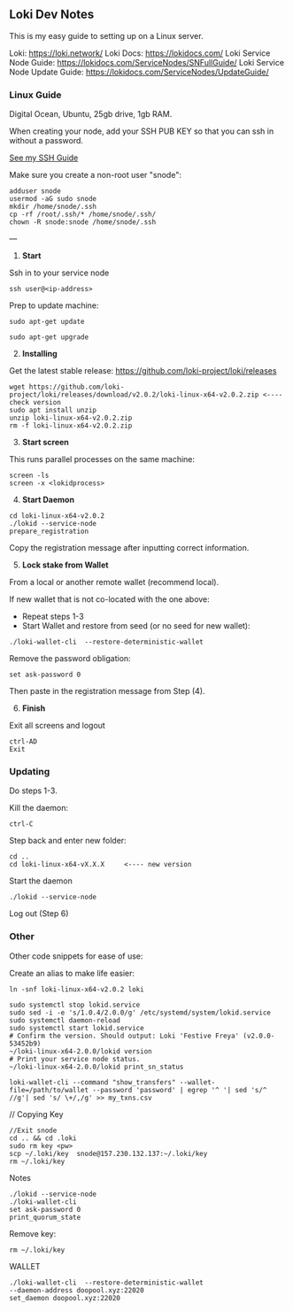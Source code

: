 ## Loki Dev Notes

This is my easy guide to setting up on a Linux server.

Loki: https://loki.network/
Loki Docs: https://lokidocs.com/
Loki Service Node Guide: https://lokidocs.com/ServiceNodes/SNFullGuide/
Loki Service Node Update Guide: https://lokidocs.com/ServiceNodes/UpdateGuide/




### Linux Guide

Digital Ocean, Ubuntu, 25gb drive, 1gb RAM.

When creating your node, add your SSH PUB KEY so that you can ssh in without a password.

[See my SSH Guide](https://github.com/jpthor/devnotes/blob/master/terminal.md)

Make sure you create a non-root user "snode":
```
adduser snode
usermod -aG sudo snode
mkdir /home/snode/.ssh
cp -rf /root/.ssh/* /home/snode/.ssh/
chown -R snode:snode /home/snode/.ssh
```

—
1. **Start**

Ssh in to your service node

```
ssh user@<ip-address>
```

Prep to update machine:
```
sudo apt-get update

sudo apt-get upgrade
```

2. **Installing**

Get the latest stable release: https://github.com/loki-project/loki/releases
```
wget https://github.com/loki-project/loki/releases/download/v2.0.2/loki-linux-x64-v2.0.2.zip <---- check version
sudo apt install unzip
unzip loki-linux-x64-v2.0.2.zip
rm -f loki-linux-x64-v2.0.2.zip
```

3. **Start screen**

This runs parallel processes on the same machine:

```
screen -ls
screen -x <lokidprocess>
```


4. **Start Daemon**

```
cd loki-linux-x64-v2.0.2
./lokid --service-node
prepare_registration
```

Copy the registration message after inputting correct information.

5. **Lock stake from Wallet**

From a local or another remote wallet (recommend local).

If new wallet that is not co-located with the one above:
- Repeat steps 1-3
- Start Wallet and restore from seed (or no seed for new wallet):
```
./loki-wallet-cli  --restore-deterministic-wallet
```

Remove the password obligation:
```
set ask-password 0
```

Then paste in the registration message from Step (4).


6. **Finish**

Exit all screens and logout

```
ctrl-AD
Exit
```

### Updating

Do steps 1-3.

Kill the daemon:
```
ctrl-C
```

Step back and enter new folder:
```
cd ..
cd loki-linux-x64-vX.X.X     <---- new version
```

Start the daemon
```
./lokid --service-node
```

Log out (Step 6)

### Other

Other code snippets for ease of use:

Create an alias to make life easier:
```
ln -snf loki-linux-x64-v2.0.2 loki
```


```
sudo systemctl stop lokid.service
sudo sed -i -e 's/1.0.4/2.0.0/g' /etc/systemd/system/lokid.service
sudo systemctl daemon-reload
sudo systemctl start lokid.service
# Confirm the version. Should output: Loki 'Festive Freya' (v2.0.0-53452b9)
~/loki-linux-x64-2.0.0/lokid version
# Print your service node status.
~/loki-linux-x64-2.0.0/lokid print_sn_status
```
```
loki-wallet-cli --command "show_transfers" --wallet-file=/path/to/wallet --password 'password' | egrep '^ '| sed 's/^ //g'| sed 's/ \+/,/g' >> my_txns.csv
```


// Copying Key
```
//Exit snode
cd .. && cd .loki
sudo rm key <pw>
scp ~/.loki/key  snode@157.230.132.137:~/.loki/key
rm ~/.loki/key
```


Notes

```
./lokid --service-node
./loki-wallet-cli
set ask-password 0
print_quorum_state
```

Remove key:
```
rm ~/.loki/key
```
WALLET
```
./loki-wallet-cli  --restore-deterministic-wallet
--daemon-address doopool.xyz:22020
set_daemon doopool.xyz:22020
```
